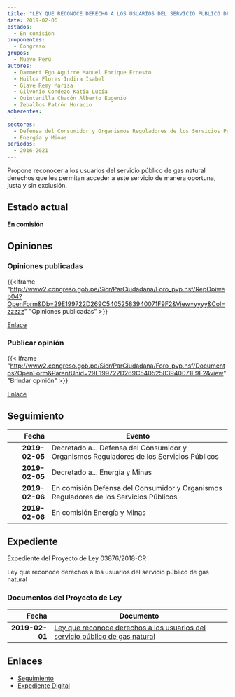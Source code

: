 ```yaml
---
title: "LEY QUE RECONOCE DERECHO A LOS USUARIOS DEL SERVICIO PÚBLICO DE GAS NATURAL"
date: 2019-02-06
estados: 
  - En comisión
proponentes: 
  - Congreso
grupos: 
  - Nuevo Perú
autores: 
  - Dammert Ego Aguirre Manuel Enrique Ernesto
  - Huilca Flores Indira Isabel
  - Glave Remy Marisa
  - Gilvonio Condezo Katia Lucía
  - Quintanilla Chacón Alberto Eugenio
  - Zeballos Patrón Horacio
adherentes: 
  - 
sectores: 
  - Defensa del Consumidor y Organismos Reguladores de los Servicios Públicos
  - Energía y Minas
periodos: 
  - 2016-2021
---
```


Propone reconocer a los usuarios del servicio público de gas natural derechos que les permitan acceder a este servicio de manera oportuna, justa y sin exclusión.


## Estado actual

**En comisión**

## Opiniones

### Opiniones publicadas

{{<iframe "http://www2.congreso.gob.pe/Sicr/ParCiudadana/Foro_pvp.nsf/RepOpiweb04?OpenForm&Db=29E199722D269C54052583940071F9F2&View=yyyy&Col=zzzzz" "Opiniones publicadas" >}}

[Enlace](http://www2.congreso.gob.pe/Sicr/ParCiudadana/Foro_pvp.nsf/RepOpiweb04?OpenForm&Db=29E199722D269C54052583940071F9F2&View=yyyy&Col=zzzzz)
### Publicar opinión

{{< iframe "http://www2.congreso.gob.pe/Sicr/ParCiudadana/Foro_pvp.nsf/Documentos?OpenForm&ParentUnid=29E199722D269C54052583940071F9F2&view" "Brindar opinión" >}}

[Enlace](http://www2.congreso.gob.pe/Sicr/ParCiudadana/Foro_pvp.nsf/Documentos?OpenForm&ParentUnid=29E199722D269C54052583940071F9F2&view)

## Seguimiento

| Fecha | Evento |
|------:|--------|
| **2019-02-05** | Decretado a... Defensa del Consumidor y Organismos Reguladores de los Servicios Públicos|
| **2019-02-05** | Decretado a... Energía y Minas|
| **2019-02-06** | En comisión Defensa del Consumidor y Organismos Reguladores de los Servicios Públicos|
| **2019-02-06** | En comisión Energía y Minas|


## Expediente

Expediente del Proyecto de Ley 03876/2018-CR

Ley que reconoce derechos a los usuarios del servicio público de gas natural


### Documentos del Proyecto de Ley

| Fecha | Documento |
|------:|--------|
| **2019-02-01** | [Ley que reconoce derechos a los usuarios del servicio público de gas natural](http://www.leyes.congreso.gob.pe/Documentos/2016_2021/Proyectos_de_Ley_y_de_Resoluciones_Legislativas/PL0387620190201.pdf) |

## Enlaces 

- [Seguimiento](http://www2.congreso.gob.pe/Sicr/TraDocEstProc/CLProLey2016.nsf/f7fff46988ca05b1052578e100829cc7/501ff14aa6892d6205258394006f57e9?OpenDocument)
- [Expediente Digital](http://www2.congreso.gob.pe/Sicr/TraDocEstProc/CLProLey2016.nsf/f7fff46988ca05b1052578e100829cc7/501ff14aa6892d6205258394006f57e9?OpenDocument&Click=05257FB7005EB655.eb71d0cf91d8294e05256cdf006b5706/$Body/0.1C6C)
